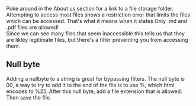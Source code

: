 Poke around in the About us section for a link to a file storage folder.
</br>
Attempting to access most files shows a restriction error that limits the files which can be accessed. That's what it means when it states Only .md and .pdf files are allowed!
</br>
Since we can see many files that seem inaccessible this tells us that they are likley legitimate files, but there's a filter preventing you from accessing them. 
</br>
## Null byte
Adding a nullbyte to a string is great for bypassing filters. The null byte is 00, a way to try to add it to the end of the file is to use %, which html encodes to %25. After this null byte, add a file extension that is allowed.
Then save the file.
